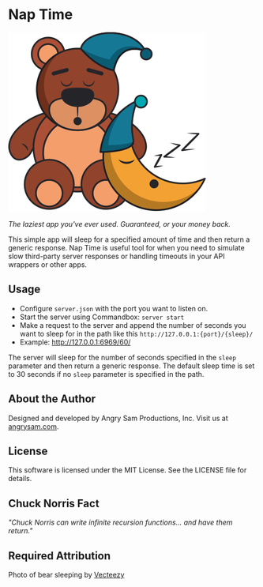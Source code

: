 # Nap Time

![Teddy Bear Taking a Nap](https://github.com/homestar9/nap-time/blob/master/nap-time.svg?raw=true)

_The laziest app you've ever used. Guaranteed, or your money back._

This simple app will sleep for a specified amount of time and then return a generic response.  Nap Time is useful tool for when you need to simulate slow third-party server responses or handling timeouts in your API wrappers or other apps.

## Usage

- Configure `server.json` with the port you want to listen on.  
- Start the server using Commandbox: `server start`
- Make a request to the server and append the number of seconds you want to sleep for in the path like this `http://127.0.0.1:{port}/{sleep}/`
- Example: http://127.0.0.1:6969/60/

The server will sleep for the number of seconds specified in the `sleep` parameter and then return a generic response.  The default sleep time is set to 30 seconds if no `sleep` parameter is specified in the path.

## About the Author

Designed and developed by Angry Sam Productions, Inc.  Visit us at [angrysam.com](https://angrysam.com).

## License

This software is licensed under the MIT License.  See the LICENSE file for details.

## Chuck Norris Fact

_"Chuck Norris can write infinite recursion functions... and have them return."_

## Required Attribution

Photo of bear sleeping by [Vecteezy](https://www.vecteezy.com/free-vector/nap-time)